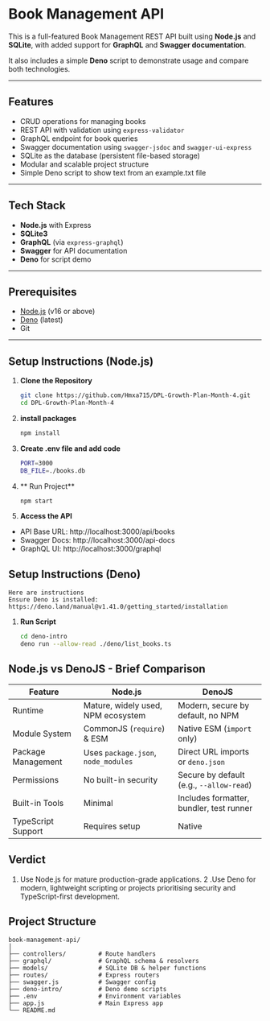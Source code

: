 # Book Management API

This is a full-featured Book Management REST API built using **Node.js** and **SQLite**, with added support for **GraphQL** and **Swagger documentation**.

It also includes a simple **Deno** script to demonstrate usage and compare both technologies.

---

## Features

- CRUD operations for managing books
- REST API with validation using `express-validator`
- GraphQL endpoint for book queries
- Swagger documentation using `swagger-jsdoc` and `swagger-ui-express`
- SQLite as the database (persistent file-based storage)
- Modular and scalable project structure
- Simple Deno script to show text from an example.txt file

---

## Tech Stack

- **Node.js** with Express
- **SQLite3**
- **GraphQL** (via `express-graphql`)
- **Swagger** for API documentation
- **Deno** for script demo

---

## Prerequisites

- [Node.js](https://nodejs.org/) (v16 or above)
- [Deno](https://deno.land/) (latest)
- Git

---

## Setup Instructions (Node.js)

1. **Clone the Repository**
   ```bash
   git clone https://github.com/Hmxa715/DPL-Growth-Plan-Month-4.git
   cd DPL-Growth-Plan-Month-4
3. **install packages**
    ```bash
   npm install
4. **Create .env file and add code**
   ```bash
   PORT=3000
   DB_FILE=./books.db
5. ** Run Project**
    ```bash
   npm start
6. **Access the API**

- API Base URL: http://localhost:3000/api/books  
- Swagger Docs: http://localhost:3000/api-docs  
- GraphQL UI: http://localhost:3000/graphql

## Setup Instructions (Deno)
    Here are instructions
    Ensure Deno is installed: https://deno.land/manual@v1.41.0/getting_started/installation
    
1. **Run Script**
    ```bash
    cd deno-intro
    deno run --allow-read ./deno/list_books.ts

## Node.js vs DenoJS - Brief Comparison

| Feature            | Node.js                             | DenoJS                                   |
| ------------------ | ----------------------------------- | ---------------------------------------- |
| Runtime            | Mature, widely used, NPM ecosystem  | Modern, secure by default, no NPM        |
| Module System      | CommonJS (`require`) & ESM          | Native ESM (`import` only)               |
| Package Management | Uses `package.json`, `node_modules` | Direct URL imports or `deno.json`        |
| Permissions        | No built-in security                | Secure by default (e.g., `--allow-read`) |
| Built-in Tools     | Minimal                             | Includes formatter, bundler, test runner |
| TypeScript Support | Requires setup                      | Native                                   |

## Verdict

1. Use Node.js for mature production-grade applications.
2 .Use Deno for modern, lightweight scripting or projects prioritising security and TypeScript-first development.

## Project Structure

```
book-management-api/
│
├── controllers/         # Route handlers
├── graphql/             # GraphQL schema & resolvers
├── models/              # SQLite DB & helper functions
├── routes/              # Express routers
├── swagger.js           # Swagger config
├── deno-intro/          # Deno demo scripts
├── .env                 # Environment variables
├── app.js               # Main Express app
└── README.md
```

